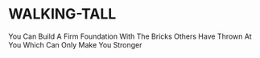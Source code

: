 # WALKING-TALL
You Can Build A Firm Foundation With The Bricks Others Have Thrown At You Which Can Only Make You Stronger

